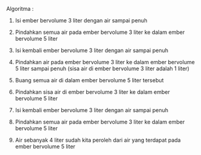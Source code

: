 Algoritma :
1.	Isi ember bervolume 3 liter dengan air sampai penuh

2.	Pindahkan semua air pada ember bervolume 3 liter ke dalam ember bervolume 5 liter

3.	Isi kembali ember bervolume 3 liter dengan air sampai penuh

4.	Pindahkan air pada ember bervolume 3 liter ke dalam ember bervolume 5 liter sampai penuh (sisa air di ember bervolume 3 liter adalah 1 liter)

5.	Buang semua air di dalam ember bervolume 5 liter tersebut

6.	Pindahkan sisa air di ember bervolume 3 liter ke dalam ember bervolume 5 liter

7.	Isi kembali ember bervolume 3 liter dengan air sampai penuh

8.	Pindahkan semua air pada ember bervolume 3 liter ke dalam ember bervolume 5 liter

9.	Air sebanyak 4 liter sudah kita peroleh dari air yang terdapat pada ember bervolume 5 liter